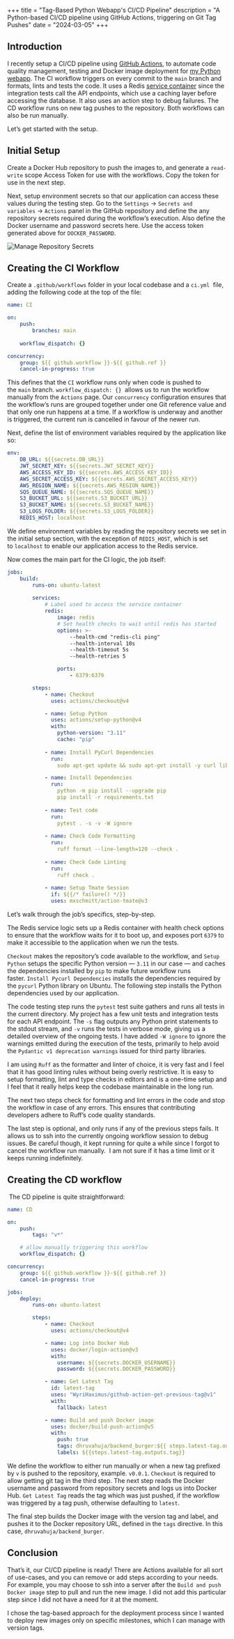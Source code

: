 +++
title = "Tag-Based Python Webapp's CI/CD Pipeline"
description = "A Python-based CI/CD pipeline using GitHub Actions, triggering on Git Tag Pushes"
date = "2024-03-05"
+++

## Introduction

I recently setup a CI/CD pipeline using [GitHub Actions](https://docs.github.com/en/actions/quickstart "https://docs.github.com/en/actions/quickstart"), to automate code quality management, testing and Docker image deployment for [my Python webapp](https://github.com/dhruv-ahuja/backend_burger "https://github.com/dhruv-ahuja/backend_burger"). The CI workflow triggers on every commit to the `main` branch and formats, lints and tests the code. It uses a Redis [service container](https://docs.github.com/en/actions/using-containerized-services/about-service-containers "https://docs.github.com/en/actions/using-containerized-services/about-service-containers") since the integration tests call the API endpoints, which use a caching layer before accessing the database. It also uses an action step to debug failures. The CD workflow runs on new tag pushes to the repository. Both workflows can also be run manually.

Let’s get started with the setup.

## Initial Setup

Create a Docker Hub repository to push the images to, and generate a `read-write` scope Access Token for use with the workflows. Copy the token for use in the next step.

Next, setup environment secrets so that our application can access these values during the testing step. Go to the `Settings` → `Secrets and variables` → `Actions` panel in the GitHub repository and define the any repository secrets required during the workflow’s execution. Also define the Docker username and password secrets here. Use the access token generated above for `DOCKER_PASSWORD`.

![Manage Repository Secrets](/images/repository_secrets.png)

## Creating the CI Workflow

Create a `.github/workflows` folder in your local codebase and a `ci.yml`  file, adding the following code at the top of the file:

```yaml
name: CI

on:
    push:
        branches: main
    
    workflow_dispatch: {}

concurrency:
    group: ${{ github.workflow }}-${{ github.ref }}
    cancel-in-progress: true
```

This defines that the `CI` workflow runs only when code is pushed to the `main` branch. `workflow_dispatch: {}`  allows us to run the workflow manually from the `Actions` page. Our `concurrency` configuration ensures that the workflow’s runs are grouped together under one Git reference value and that only one run happens at a time. If a workflow is underway and another is triggered, the current run is cancelled in favour of the newer run.

Next, define the list of environment variables required by the application like so:

```yaml
env:
    DB_URL: ${{secrets.DB_URL}}
    JWT_SECRET_KEY: ${{secrets.JWT_SECRET_KEY}}
    AWS_ACCESS_KEY_ID: ${{secrets.AWS_ACCESS_KEY_ID}}
    AWS_SECRET_ACCESS_KEY: ${{secrets.AWS_SECRET_ACCESS_KEY}}
    AWS_REGION_NAME: ${{secrets.AWS_REGION_NAME}}
    SQS_QUEUE_NAME: ${{secrets.SQS_QUEUE_NAME}}
    S3_BUCKET_URL: ${{secrets.S3_BUCKET_URL}}
    S3_BUCKET_NAME: ${{secrets.S3_BUCKET_NAME}}
    S3_LOGS_FOLDER: ${{secrets.S3_LOGS_FOLDER}}
    REDIS_HOST: localhost
```

We define environment variables by reading the repository secrets we set in the initial setup section, with the exception of `REDIS_HOST`, which is set to `localhost` to enable our application access to the Redis service.

Now comes the main part for the CI logic, the job itself:

```yaml
jobs:
    build:
        runs-on: ubuntu-latest
        
        services:
            # Label used to access the service container
            redis:
                image: redis
                # Set health checks to wait until redis has started
                options: >-
                    --health-cmd "redis-cli ping"
                    --health-interval 10s
                    --health-timeout 5s
                    --health-retries 5

                ports:
                    - 6379:6379

        steps:
            - name: Checkout
              uses: actions/checkout@v4

            - name: Setup Python
              uses: actions/setup-python@v4
              with:
                python-version: "3.11"
                cache: "pip"
            
            - name: Install PyCurl Dependencies
              run: 
                sudo apt-get update && sudo apt-get install -y curl libcurl4-openssl-dev build-essential libssl-dev

            - name: Install Dependencies
              run:
                python -m pip install --upgrade pip
                pip install -r requirements.txt
            
            - name: Test code
              run: 
                pytest . -s -v -W ignore
            
            - name: Check Code Formatting
              run:
                ruff format --line-length=120 --check . 
            
            - name: Check Code Linting
              run: 
                ruff check .
            
            - name: Setup Tmate Session
              if: ${{/* failure() */}}
              uses: mxschmitt/action-tmate@v3
```

Let’s walk through the job’s specifics, step-by-step.

The Redis service logic sets up a Redis container with health check options to ensure that the workflow waits for it to boot up, and exposes port `6379` to make it accessible to the application when we run the tests.

`Checkout` makes the repository’s code available to the workflow, and `Setup Python` setups the specific Python version — `3.11` in our case — and caches the dependencies installed by `pip` to make future workflow runs faster. `Install Pycurl Dependencies` installs the dependencies required by the `pycurl` Python library on Ubuntu. The following step installs the Python dependencies used by our application.

The code testing step runs the `pytest` test suite gathers and runs all tests in the current directory. My project has a few unit tests and integration tests for each API endpoint. The `-s` flag outputs any Python print statements to the stdout stream, and `-v` runs the tests in verbose mode, giving us a detailed overview of the ongoing tests. I have added `-W ignore` to ignore the warnings emitted during the execution of the tests, primarily to help avoid the `Pydantic v1 deprecation warnings` issued for third party libraries.

I am using `Ruff` as the formatter and linter of choice, it is very fast and I feel that it has good linting rules without being overly restrictive. It is easy to setup formatting, lint and type checks in editors and is a one-time setup and I feel that it really helps keep the codebase maintainable in the long run.

The next two steps check for formatting and lint errors in the code and stop the workflow in case of any errors. This ensures that contributing developers adhere to Ruff’s code quality standards.

The last step is optional, and only runs if any of the previous steps fails. It allows us to ssh into the currently ongoing workflow session to debug issues. Be careful though, it kept running for quite a while since I forgot to cancel the workflow run manually.  I am not sure if it has a time limit or it keeps running indefinitely.

## Creating the CD workflow

 The CD pipeline is quite straightforward:

```yaml
name: CD

on:
    push:
        tags: "v*"

    # allow manually triggering this workflow
    workflow_dispatch: {}

concurrency:
    group: ${{ github.workflow }}-${{ github.ref }}
    cancel-in-progress: true

jobs:
    deploy:
        runs-on: ubuntu-latest

        steps:
            - name: Checkout
              uses: actions/checkout@v4

            - name: Log into Docker Hub
              uses: docker/login-action@v3
              with:
                username: ${{secrets.DOCKER_USERNAME}}
                password: ${{secrets.DOCKER_PASSWORD}}

            - name: Get Latest Tag
              id: latest-tag
              uses: "WyriHaximus/github-action-get-previous-tag@v1"
              with:
                fallback: latest

            - name: Build and push Docker image
              uses: docker/build-push-action@v5
              with:
                push: true
                tags: dhruvahuja/backend_burger:${{ steps.latest-tag.outputs.tag }}
                labels: ${{steps.latest-tag.outputs.tag}}
```

We define the workflow to either run manually or when a new tag prefixed by `v` is pushed to the repository, example. `v0.0.1`. `Checkout` is required to allow getting git tag in the third step. The next step reads the Docker username and password from repository secrets and logs us into Docker Hub. `Get Latest Tag` reads the tag which was just pushed, if the workflow was triggered by a tag push, otherwise defaulting to `latest`.

The final step builds the Docker image with the version tag and label, and pushes it to the Docker repository URL, defined in the `tags` directive. In this case, `dhruvahuja/backend_burger`.

## Conclusion

That’s it, our CI/CD pipeline is ready! There are Actions available for all sort of use-cases, and you can remove or add steps according to your needs. For example, you may choose to ssh into a server after the `Build and push Docker image` step to pull and run the new image. I did not add this particular step since I did not have a need for it at the moment.

I chose the tag-based approach for the deployment process since I wanted to deploy new images only on specific milestones, which I can manage with version tags.

